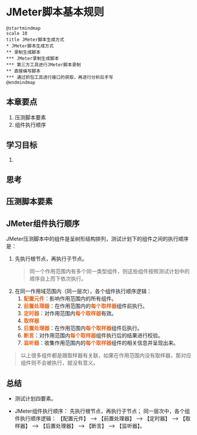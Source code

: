 # JMeter脚本基本规则


```plantuml
@startmindmap
scale 10
title JMeter脚本生成方式
* JMeter脚本生成方式
** 录制生成脚本
*** JMeter录制生成脚本
*** 第三方工具进行JMeter脚本录制
** 直接编写脚本
*** 通过抓包工具进行接口的获取，再进行分析后手写
@endmindmap
```

## 本章要点
1. 压测脚本要素
2. 组件执行顺序

## 学习目标

1. 


## 思考


## 压测脚本要素

## JMeter组件执行顺序

JMeter压测脚本中的组件是呈树形结构排列，测试计划下的组件之间的执行顺序是：
1. 先执行根节点，再执行子节点。
   >同一个作用范围内有多个同一类型组件，则这些组件按照测试计划中的顺序自上而下依次执行。
2. 在同一作用域范围内（同一层次），各个组件执行顺序逻辑：
	1. **配置元件**：影响作用范围内的所有组件。
	2. **前置处理器**：在作用范围内的**每个取样器**组件前执行。
	3. **定时器**：对作用范围内**每个取样器**有效。
	4. **取样器**
	5. **后置处理器**：在作用范围内**每个取样器**组件后执行。
	6. **断言**：对作用范围内**每个取样器**组件执行后的结果进行校验。
	7. **监听器**：收集作用范围内的**每个取样器**组件的相关信息并呈现出来。     

>以上很多组件都是跟取样器有关联，如果在作用范围内没有取样器，那对应组件则不会被执行，就没有意义。


## 总结

- 测试计划四要素。

- JMeter组件执行顺序： 先执行根节点，再执行子节点； 同一层次中，各个组件执行顺序逻辑： 【配置元件】 -->  【前置处理器】 --> 【定时器】 --> 【取样器】 --> 【后置处理器】 --> 【断言】 --> 【监听器】。



<style>
  strong {
    color: #ea6010;
    font-weight: bolder;
  }
  .reveal blockquote {
    font-style: unset;
  }
</style>


